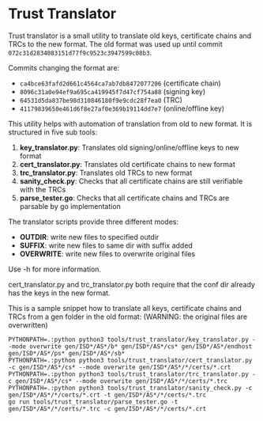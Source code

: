 # Trust Translator

Trust translator is a small utility to translate old keys, certificate chains and TRCs
to the new format.
The old format was used up until commit `072c31d2834083151d77f9c9523c3947599c08b3`.

Commits changing the format are:
- `ca4bce63fafd2d661c4564ca7ab7db8472077206` (certificate chain)
- `8096c31a0e94ef9a695ca419945f7d47cf754a88` (signing key)
- `64531d5da837be98d310846180f9e9cdc28f7ea0` (TRC)
- `41179839650e461d6f8e27af0e369b19114dd7e7` (online/offline key)

This utility helps with automation of translation from old to new format. It is 
structured in five sub tools:

1. __key_translator.py__: Translates old signing/online/offline keys to new format
2. __cert_translator.py__: Translates old certificate chains to new format
3. __trc_translator.py__: Translates old TRCs to new format
4. __sanity_check.py__: Checks that all certificate chains are still verifiable with 
the TRCs
5. __parse_tester.go__: Checks that all certificate chains and TRCs are parsable 
by go implementation

The translator scripts provide three different modes:
- __OUTDIR__: write new files to specified outdir
- __SUFFIX__: write new files to same dir with suffix added
- __OVERWRITE__: write new files to overwrite original files

Use -h for more information.

cert_translator.py and trc_translator.py both require that the conf dir already 
has the keys in the new format.

This is a sample snippet how to translate all keys, certificate chains and TRCs from
a gen folder in the old format: (WARNING: the original files are overwritten)
```
PYTHONPATH=.:python python3 tools/trust_translator/key_translator.py --mode overwrite gen/ISD*/AS*/b* gen/ISD*/AS*/cs* gen/ISD*/AS*/endhost gen/ISD*/AS*/ps* gen/ISD*/AS*/sb*
PYTHONPATH=.:python python3 tools/trust_translator/cert_translator.py -c gen/ISD*/AS*/cs* --mode overwrite gen/ISD*/AS*/*/certs/*.crt
PYTHONPATH=.:python python3 tools/trust_translator/trc_translator.py -c gen/ISD*/AS*/cs* --mode overwrite gen/ISD*/AS*/*/certs/*.trc
PYTHONPATH=.:python python3 tools/trust_translator/sanity_check.py -c gen/ISD*/AS*/*/certs/*.crt -t gen/ISD*/AS*/*/certs/*.trc
go run tools/trust_translator/parse_tester.go -t gen/ISD*/AS*/*/certs/*.trc -c gen/ISD*/AS*/*/certs/*.crt
```

<!---
PYTHONPATH=.:python python3 tools/trust_translator/key_translator.py --mode overwrite test-gen/ISD*/AS*/b* test-gen/ISD*/AS*/cs* test-gen/ISD*/AS*/endhost test-gen/ISD*/AS*/ps* test-gen/ISD*/AS*/sb*
PYTHONPATH=.:python python3 tools/trust_translator/cert_translator.py -c test-gen/ISD*/AS*/cs* --mode overwrite test-gen/ISD*/AS*/*/certs/*.crt
PYTHONPATH=.:python python3 tools/trust_translator/trc_translator.py -c test-gen/ISD*/AS*/cs* --mode overwrite test-gen/ISD*/AS*/*/certs/*.trc
PYTHONPATH=.:python python3 tools/trust_translator/sanity_check.py -c test-gen/ISD*/AS*/*/certs/*.crt -t test-gen/ISD*/AS*/*/certs/*.trc
go run tools/trust_translator/parse_tester.go -t test-gen/ISD*/AS*/*/certs/*.trc -c test-gen/ISD*/AS*/*/certs/*.crt
--->